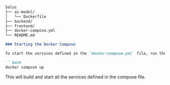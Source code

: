 ```markdown
Salus
├── ai-model/
│   └── Dockerfile
├── backend/
├── frontend/
├── docker-compose.yml
└── README.md
```

```markdown
### Starting the Docker Compose

To start the services defined in the `docker-compose.yml` file, run the following command in the root directory:

```bash
docker compose up
```

This will build and start all the services defined in the compose file.
```